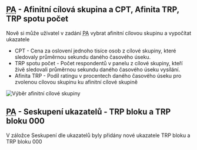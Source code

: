 ﻿---
categories: [fenix]
layout: fenix
---

## <abbr title="Postanalýza">PA</abbr> - Afinitní cílová skupina a CPT, Afinita TRP, TRP spotu počet 
Nově si může uživatel v zadání <abbr title="Postanalýza">PA</abbr> vybrat afinitní cílovou skupinu a vypočítat ukazatele 
<ul>
<li>CPT - Cena za oslovení jednoho tisíce osob z cílové skupiny, které sledovaly průměrnou sekundu daného časového úseku. </li>
<li>TRP spotu počet - Počet respondentů v panelu z cílové skupiny, kteří živě sledovali průměrnou sekundu daného časového úseku vysílání.</li>
<li>Afinita TRP - Podíl ratingu v procentech daného časového úseku pro zvolenou cílovou skupinu ku afinitní cílové skupině</li>
</ul>

![Výběr afinitní cílové skupiny]({{site.url}}/data/PA_afinitni_cilova.png "Výběr afinitní cílové skupiny")

## <abbr title="Postanalýza">PA</abbr> - Seskupení ukazatelů - TRP bloku a TRP bloku 000 
V záložce Seskupení dle ukazatelů byly přidány nové ukazatele TRP bloku a TRP bloku 000

